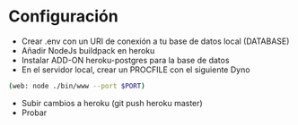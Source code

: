 # Configuración
- Crear .env con un URI de conexión a tu base de datos local (DATABASE)
- Añadir NodeJs buildpack en heroku
- Instalar ADD-ON heroku-postgres para la base de datos 
- En el servidor local, crear un PROCFILE con el siguiente Dyno 
```sh
(web: node ./bin/www --port $PORT)
```
- Subir cambios a heroku (git push heroku master)
- Probar

